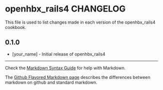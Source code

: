 openhbx_rails4 CHANGELOG
===============================

This file is used to list changes made in each version of the openhbx_rails4 cookbook.

0.1.0
-----
- [your_name] - Initial release of openhbx_rails4

- - -
Check the [Markdown Syntax Guide](http://daringfireball.net/projects/markdown/syntax) for help with Markdown.

The [Github Flavored Markdown page](http://github.github.com/github-flavored-markdown/) describes the differences between markdown on github and standard markdown.
